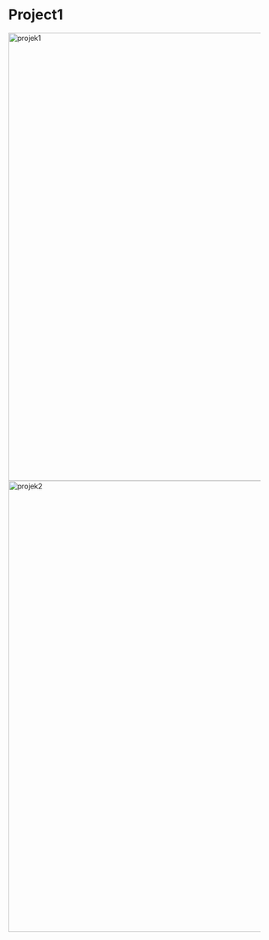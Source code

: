 # Project1

<img width="894" alt="projek1" src="https://github.com/wedangRyan/Project1/assets/44431152/6c0e7c8c-63af-4d9e-b938-99a157e7930e">
<img width="900" alt="projek2" src="https://github.com/wedangRyan/Project1/assets/44431152/cf546430-ac60-4f70-bf1a-72886d2b3aee">
